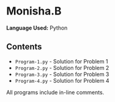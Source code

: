 # Monisha.B

**Language Used:** Python

## Contents

- `Program-1.py` - Solution for Problem 1
- `Program-2.py` - Solution for Problem 2
- `Program-3.py` - Solution for Problem 3
- `Program-4.py` - Solution for Problem 4

All programs include in-line comments.
